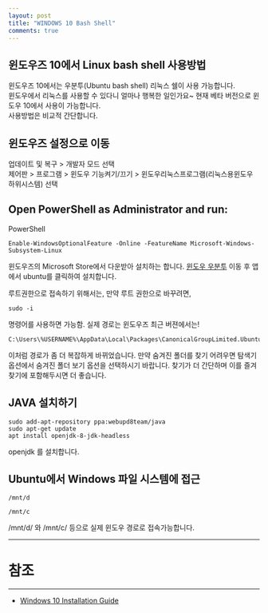 ```yaml
---
layout: post
title: "WINDOWS 10 Bash Shell"
comments: true
---
```


윈도우즈 10에서 Linux bash shell 사용방법
---

윈도우즈 10에서는 우분투(Ubuntu bash shell) 리눅스  쉘이 사용 가능합니다.  
윈도우에서 리눅스를 사용할 수 있다니 얼마나 행복한 일인가요~ 현재 베타 버전으로 윈도우 10에서 사용이 가능합니다.  
사용방법은 비교적 간단합니다.   

윈도우즈 설정으로 이동
---

업데이트 및 복구 > 개발자 모드 선택  
제어판 > 프로그램 > 윈도우 기능켜기/끄기 > 윈도우리눅스프로그램(리눅스용윈도우 하위시스템) 선택  



Open PowerShell as Administrator and run:
---
PowerShell
```
Enable-WindowsOptionalFeature -Online -FeatureName Microsoft-Windows-Subsystem-Linux
```

윈도우즈의 Microsoft Store에서 다운받아 설치하는 합니다.
[윈도우 우분투](https://aka.ms/wslstore) 이동 후 앱에서 ubuntu를 클릭하여 설치합니다.

루트권한으로 접속하기 위해서는,
만약 루트 권한으로 바꾸려면,

```
sudo -i
```
명령어를 사용하면 가능함. 실제 경로는 윈도우즈 최근 버젼에서는!

```
C:\Users\%USERNAME%\AppData\Local\Packages\CanonicalGroupLimited.UbuntuonWindows_79rhkp1fndgsc\LocalState\rootfs\
```
이처럼 경로가 좀 더 복잡하게 바뀌었습니다.
만약 숨겨진 폴더를 찾기 어려우면 탐색기 옵션에서 숨겨진 폴더 보기 옵션을 선택하시기 바랍니다.
찾기가 더 간단하며 이를 즐겨찾기에 포함해두시면 더 좋습니다.


JAVA 설치하기
---
```
sudo add-apt-repository ppa:webupd8team/java
sudo apt-get update
apt install openjdk-8-jdk-headless
```

openjdk 를 설치합니다.


Ubuntu에서 Windows 파일 시스템에 접근
---

```
/mnt/d
```
```
/mnt/c
```
/mnt/d/ 와 /mnt/c/ 등으로 실제 윈도우 경로로 접속가능합니다.  

-----
# 참조
-----

* [Windows 10 Installation Guide](https://docs.microsoft.com/ko-kr/windows/wsl/install-win10)

